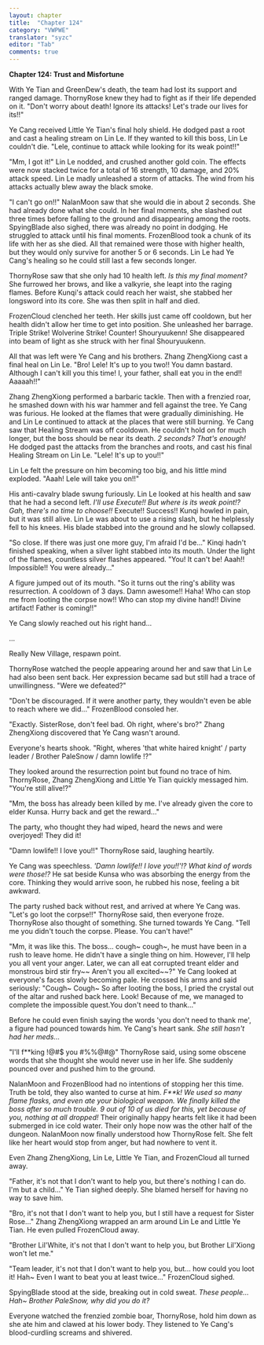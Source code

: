 ```yaml
---
layout: chapter
title:  "Chapter 124"
category: "VWPWE"
translator: "syzc"
editor: "Tab"
comments: true
---
```


**Chapter 124: Trust and Misfortune**

With Ye Tian and GreenDew's death, the team had lost its support and ranged damage. ThornyRose knew they had to fight as if their life depended on it. "Don't worry about death! Ignore its attacks! Let's trade our lives for its!!"

Ye Cang received Little Ye Tian's final holy shield. He dodged past a root and cast a healing stream on Lin Le. If they wanted to kill this boss, Lin Le couldn't die. "Lele, continue to attack while looking for its weak point!!"

"Mm, I got it!" Lin Le nodded, and crushed another gold coin. The effects were now stacked twice for a total of 16 strength, 10 damage, and 20% attack speed. Lin Le madly unleashed a storm of attacks. The wind from his attacks actually blew away the black smoke.

"I can't go on!!" NalanMoon saw that she would die in about 2 seconds. She had already done what she could. In her final moments, she slashed out three times before falling to the ground and disappearing among the roots. SpyingBlade also sighed, there was already no point in dodging. He struggled to attack until his final moments. FrozenBlood took a chunk of its life with her as she died. All that remained were those with higher health, but they would only survive for another 5 or 6 seconds. Lin Le had Ye Cang's healing so he could still last a few seconds longer.

ThornyRose saw that she only had 10 health left. *Is this my final moment?* She furrowed her brows, and like a valkyrie, she leapt into the raging flames. Before Kunqi's attack could reach her waist, she stabbed her longsword into its core. She was then split in half and died.

FrozenCloud clenched her teeth. Her skills just came off cooldown, but her health didn't allow her time to get into position. She unleashed her barrage. Triple Strike! Wolverine Strike! Counter! Shouryuukenn! She disappeared into beam of light as she struck with her final Shouryuukenn. 

All that was left were Ye Cang and his brothers. Zhang ZhengXiong cast a final heal on Lin Le. "Bro! Lele! It's up to you two!! You damn bastard. Although I can't kill you this time! I, your father, shall eat you in the end!! Aaaaah!!"

Zhang ZhengXiong performed a barbaric tackle. Then with a frenzied roar, he smashed down with his war hammer and fell against the tree. Ye Cang was furious. He looked at the flames that were gradually diminishing. He and Lin Le continued to attack at the places that were still burning. Ye Cang saw that Healing Stream was off cooldown. He couldn't hold on for much longer, but the boss should be near its death. *2 seconds? That's enough!* He dodged past the attacks from the branches and roots, and cast his final Healing Stream on Lin Le. "Lele! It's up to you!!"

Lin Le felt the pressure on him becoming too big, and his little mind exploded. "Aaah! Lele will take you on!!"

His anti-cavalry blade swung furiously. Lin Le looked at his health and saw that he had a second left. *I'll use Execute!! But where is its weak point!? Gah, there's no time to choose!!* Execute!! Success!! Kunqi howled in pain, but it was still alive. Lin Le was about to use a rising slash, but he helplessly fell to his knees. His blade stabbed into the ground and he slowly collapsed.

"So close. If there was just one more guy, I'm afraid I'd be..." Kinqi hadn't finished speaking, when a silver light stabbed into its mouth. Under the light of the flames, countless silver flashes appeared. "You! It can't be! Aaah!! Impossible!! You were already..."

A figure jumped out of its mouth. "So it turns out the ring's ability was resurrection. A cooldown of 3 days. Damn awesome!! Haha! Who can stop me from looting the corpse now!! Who can stop my divine hand!! Divine artifact! Father is coming!!"

Ye Cang slowly reached out his right hand...

...

Really New Village, respawn point.

ThornyRose watched the people appearing around her and saw that Lin Le had also been sent back. Her expression became sad but still had a trace of unwillingness. "Were we defeated?"

"Don't be discouraged. If it were another party, they wouldn't even be able to reach where we did..." FrozenBlood consoled her.

"Exactly. SisterRose, don't feel bad. Oh right, where's bro?" Zhang ZhengXiong discovered that Ye Cang wasn't around.

Everyone's hearts shook. "Right, wheres 'that white haired knight' / party leader / Brother PaleSnow / damn lowlife !?"

They looked around the resurrection point but found no trace of him. ThornyRose, Zhang ZhengXiong and Little Ye Tian quickly messaged him. "You're still alive!?"

"Mm, the boss has already been killed by me. I've already given the core to elder Kunsa. Hurry back and get the reward..."

The party, who thought they had wiped, heard the news and were overjoyed! They did it!

"Damn lowlife!! I love you!!" ThornyRose said, laughing heartily.

Ye Cang was speechless. *'Damn lowlife!! I love you!!'!?  What kind of words were those!?* He sat beside Kunsa who was absorbing the energy from the core. Thinking they would arrive soon, he rubbed his nose, feeling a bit awkward.

The party rushed back without rest, and arrived at where Ye Cang was. "Let's go loot the corpse!!" ThornyRose said, then everyone froze. ThornyRose also thought of something. She turned towards Ye Cang. "Tell me you didn't touch the corpse. Please. You can't have!"

"Mm, it was like this. The boss... cough~ cough~, he must have been in a rush to leave home. He didn't have a single thing on him. However, I'll help you all vent your anger. Later, we can all eat corrupted treant elder and monstrous bird stir fry~~ Aren't you all excited~~?" Ye Cang looked at everyone's faces slowly becoming pale. He crossed his arms and said seriously: "Cough~ Cough~ So after looting the boss, I pried the crystal out of the altar and rushed back here. Look! Because of me, we managed to complete the impossible quest.You don't need to thank..." 

Before he could even finish saying the words 'you don't need to thank me', a figure had pounced towards him. Ye Cang's heart sank. *She still hasn't had her meds...*

"I'll f\*\*king !@#$ you #%%@#@" ThornyRose said, using some obscene words that she thought she would never use in her life. She suddenly pounced over and pushed him to the ground. 

NalanMoon and FrozenBlood had no intentions of stopping her this time. Truth be told, they also wanted to curse at him. *F\*\*k! We used so many flame flasks, and even ate your biological weapon. We finally killed the boss after so much trouble. 9 out of 10 of us died for this, yet because of you, nothing at all dropped!* Their originally happy hearts felt like it had been submerged in ice cold water. Their only hope now was the other half of the dungeon. NalanMoon now finally understood how ThornyRose felt. She felt like her heart would stop from anger, but had nowhere to vent it.

Even Zhang ZhengXiong, Lin Le, Little Ye Tian, and FrozenCloud all turned away.

"Father, it's not that I don't want to help you, but there's nothing I can do. I'm but a child..." Ye Tian sighed deeply. She blamed herself for having no way to save him.

"Bro, it's not that I don't want to help you, but I still have a request for Sister Rose..." Zhang ZhengXiong wrapped an arm around Lin Le and Little Ye Tian. He even pulled FrozenCloud away.

"Brother Lil'White, it's not that I don't want to help you, but Brother Lil'Xiong won't let me."

"Team leader, it's not that I don't want to help you, but... how could you loot it! Hah~ Even I want to beat you at least twice..." FrozenCloud sighed.

SpyingBlade stood at the side, breaking out in cold sweat. *These people... Hah~ Brother PaleSnow, why did you do it?*

Everyone watched the frenzied zombie boar, ThornyRose, hold him down as she ate him and clawed at his lower body. They listened to Ye Cang's blood-curdling screams and shivered.
